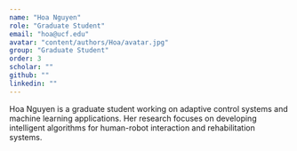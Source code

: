 ```yaml
---
name: "Hoa Nguyen"
role: "Graduate Student"
email: "hoa@ucf.edu"
avatar: "content/authors/Hoa/avatar.jpg"
group: "Graduate Student"
order: 3
scholar: ""
github: ""
linkedin: ""
---
```


Hoa Nguyen is a graduate student working on adaptive control systems and machine learning applications. Her research focuses on developing intelligent algorithms for human-robot interaction and rehabilitation systems. 